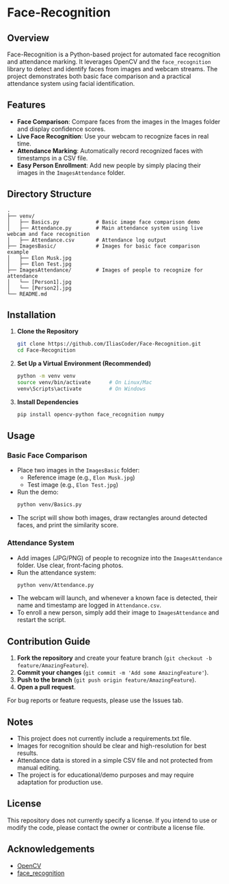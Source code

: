 # Face-Recognition

## Overview

Face-Recognition is a Python-based project for automated face recognition and attendance marking. It leverages OpenCV and the `face_recognition` library to detect and identify faces from images and webcam streams. The project demonstrates both basic face comparison and a practical attendance system using facial identification.

## Features

- **Face Comparison**: Compare faces from the images in the Images folder and display confidence scores.
- **Live Face Recognition**: Use your webcam to recognize faces in real time.
- **Attendance Marking**: Automatically record recognized faces with timestamps in a CSV file.
- **Easy Person Enrollment**: Add new people by simply placing their images in the `ImagesAttendance` folder.

## Directory Structure

```
.
├── venv/
│   ├── Basics.py            # Basic image face comparison demo
│   ├── Attendance.py        # Main attendance system using live webcam and face recognition
│   ├── Attendance.csv       # Attendance log output
├── ImagesBasic/             # Images for basic face comparison example
│   ├── Elon Musk.jpg
│   ├── Elon Test.jpg
├── ImagesAttendance/        # Images of people to recognize for attendance
│   └── [Person1].jpg
│   └── [Person2].jpg
└── README.md
```

## Installation

1. **Clone the Repository**
   ```bash
   git clone https://github.com/IliasCoder/Face-Recognition.git
   cd Face-Recognition
   ```

2. **Set Up a Virtual Environment (Recommended)**
   ```bash
   python -m venv venv
   source venv/bin/activate      # On Linux/Mac
   venv\Scripts\activate         # On Windows
   ```

3. **Install Dependencies**
   ```bash
   pip install opencv-python face_recognition numpy
   ```

## Usage

### Basic Face Comparison

- Place two images in the `ImagesBasic` folder:
  - Reference image (e.g., `Elon Musk.jpg`)
  - Test image (e.g., `Elon Test.jpg`)
- Run the demo:
  ```bash
  python venv/Basics.py
  ```
- The script will show both images, draw rectangles around detected faces, and print the similarity score.

### Attendance System

- Add images (JPG/PNG) of people to recognize into the `ImagesAttendance` folder. Use clear, front-facing photos.
- Run the attendance system:
  ```bash
  python venv/Attendance.py
  ```
- The webcam will launch, and whenever a known face is detected, their name and timestamp are logged in `Attendance.csv`.
- To enroll a new person, simply add their image to `ImagesAttendance` and restart the script.

## Contribution Guide

1. **Fork the repository** and create your feature branch (`git checkout -b feature/AmazingFeature`).
2. **Commit your changes** (`git commit -m 'Add some AmazingFeature'`).
3. **Push to the branch** (`git push origin feature/AmazingFeature`).
4. **Open a pull request**.

For bug reports or feature requests, please use the Issues tab.

## Notes

- This project does not currently include a requirements.txt file.
- Images for recognition should be clear and high-resolution for best results.
- Attendance data is stored in a simple CSV file and not protected from manual editing.
- The project is for educational/demo purposes and may require adaptation for production use.

## License

This repository does not currently specify a license. If you intend to use or modify the code, please contact the owner or contribute a license file.

## Acknowledgements

- [OpenCV](https://opencv.org/)
- [face_recognition](https://github.com/ageitgey/face_recognition)
